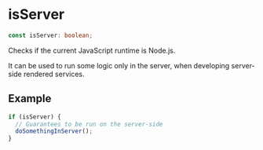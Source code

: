 # isServer

```typescript
const isServer: boolean;
```

Checks if the current JavaScript runtime is Node.js.

It can be used to run some logic only in the server, when developing server-side rendered services.

## Example

```typescript
if (isServer) {
  // Guarantees to be run on the server-side
  doSomethingInServer();
}
```

